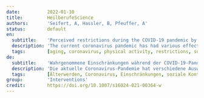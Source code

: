 ```yaml
---
date:          2022-01-10
title:         HeilberufeScience
authors:       'Seifert, A, Hassler, B, Pfeuffer, A'
status:        default
en:
  subtitle:    'Perceived restrictions during the COVID-19 pandemic by older persons in Switzerland'
  description: 'The current coronavirus pandemic has had various effects on older people’s everyday lives. Within the framework of pandemic-related protective measures, people over 65 years of age in particular were asked to stay away from public places and avoid direct physical contact. This paper examines how the pandemic affected the feelings of people over 50 years of age with regard to the limited daily supply of everyday things, outdoor physical activity and social contact. In May and June 2020, telephone interviews were conducted with 1011 people aged 50 years and over living in Switzerland. The average respondent age was 65 years and 53% of the respondents were women. The results show that the respondents hardly felt any negative changes in their supply of everyday things or outdoor activity; however, 43% of those surveyed stated that during the pandemic, with its associated protective measures, they more often felt that they were unable to spend enough time with people they cared about. The multivariate results show that education played a role in the respondents’ evaluation of everyday life considered in the interviews. This study identifies older people’s feelings about possible everyday restrictions and should stimulate discussion in practical gerontological work to better consider older people’s subjective perceptions.'
  tags:        [aging, coronavirus, physical activity, restrictions, social contact, well-being]
de:
  subtitle:    'Wahrgenommene Einschränkungen während der COVID-19-Pandemie bei älteren Personen in der Schweiz'
  description: 'Die aktuelle Coronavirus-Pandemie hat verschiedene Auswirkungen auf den Alltag älterer Menschen. Im Rahmen der pandemiebedingten Schutzmaßnahmen wurden vor allem Menschen über 65 Jahren aufgefordert, sich von öffentlichen Plätzen fernzuhalten und direkten Körperkontakt zu vermeiden. In diesem Beitrag wird untersucht, wie sich die Pandemie auf das Empfinden der über 50-Jährigen in Bezug auf die eingeschränkte Versorgung mit alltäglichen Dingen, körperliche Aktivität im Freien und soziale Kontakte auswirkte. Im Mai und Juni 2020 wurden 1011 in der Schweiz lebende Personen im Alter von 50 Jahren und älter telefonisch befragt. Das Durchschnittsalter der Befragten lag bei 65 Jahren und 53 % der Befragten waren Frauen. Die Ergebnisse zeigen, dass die Befragten kaum negative Veränderungen in der Versorgung mit alltäglichen Dingen oder Aktivitäten im Freien verspürten. 43 % der Befragten gaben jedoch an, dass sie während der Pandemie und den damit verbundenen Schutzmassnahmen häufiger das Gefühl hatten, nicht genügend Zeit mit Menschen verbringen zu können, die ihnen wichtig sind. Die multivariaten Ergebnisse zeigen, dass die Bildung eine Rolle bei der Bewertung des Alltags durch die Befragten spielte. Die Studie zeigt auf, wie ältere Menschen mögliche Einschränkungen im Alltag empfinden und sollte die Diskussion in der praktischen gerontologischen Arbeit anregen, die subjektiven Wahrnehmungen älterer Menschen besser zu berücksichtigen.' 
  tags:        [Älterwerden, Coronavirus, Einschränkungen, soziale Kontakte, Wohlbefinden, Körperliche Aktivität]
group:         'Interventions'
credit:        https://doi.org/10.1007/s16024-021-00364-w
---
```

